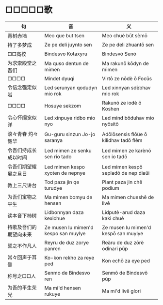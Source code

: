 # □□□□□歌


|句|音|义|
|-|-|-|
|青树赤墙|Meo que but tsen|Meo chuè būt sèmō|
|持了多梦成|Ze pe deli juynto sen|Ze pe deli zhuantō sen|
|□□高校|Bindesvo Kotaxyru|Bindesvō Senō|
|为求索殿堂之吾们|Ma quso dentun de mimen|Ma rakunō kōdyn de mimen|
|□□□□|Mindet dyuqi|Virtō ze nōdè ō Focūs|
|令信念强定似岩|Led serunyan qodudyn mio rok|Led xinnyan sdèbhav mio rok|
|□□□□|Hosuye sekzom|Rakunō ze iodè ō Koshen|
|令心怀阔宽似洋|Led xinpuye ridbo mio nyo|Led mind bōduhav mio nyōsitō|
|滚々青春  灼々韶华|Gu-guru sinzun  Jo-jo saranya|Adōlōsensis flōüe ō kilidhav tadō flèm|
|令吾们持成长成以时间|Led mimen ze senku sen rio tado|Led mimen ze karènō sen io tadō|
|令吾们期望耀展之旦日|Led mimen kespo xyoten de nepnye|Led mimen kespō sepladō de nep diaüi|
|教上三尺讲台|Tod paza jin qe turudye|Plant paza jin chē podium|
|为吾们宝物之平生|Ma mimen bomyu de hensen|Ma mimen chueshē de livê|
|读本音下柿树|Lidbonnyan daza kexichue|Lidputè-arud daza kaki chuè|
|持歌及吾们的期望向未来|Ze musen lu mimen'd kespo san muylye|Ze musen lu mimen'd kespō san muylye|
|誓之不作凡人|Reyru de duz zorye panren|Reäru de duz zōrè odinari pūp|
|常々回声于耳侧|Ko-kon rekho za reye ped|Kon echō za eye ped|
|称号之□□人|Senmo de Bindesvo ren|Senmō de Bindesvō pūp|
|为吾的平生荣光|Ma mi'd hensen rukuye|Ma mi'd livê glori|
